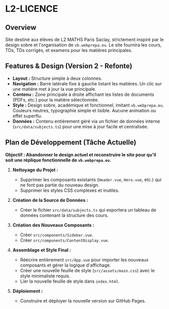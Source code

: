 # L2-LICENCE

## Overview

Site destiné aux élèves de L2 MATHS Paris Saclay, strictement inspiré par le design sobre et l'organisation de `vb.webprepa.eu`. Le site fournira les cours, TDs, TDs corrigés, et examens pour les matières principales.

## Features & Design (Version 2 - Refonte)

- **Layout :** Structure simple à deux colonnes.
- **Navigation :** Barre latérale fixe à gauche listant les matières. Un clic sur une matière met à jour la vue principale.
- **Contenu :** Zone principale à droite affichant les listes de documents (PDFs, etc.) pour la matière sélectionnée.
- **Style :** Design sobre, académique et fonctionnel, imitant `vb.webprepa.eu`. Couleurs neutres, typographie simple et lisible. Aucune animation ou effet superflu.
- **Données :** Contenu entièrement géré via un fichier de données interne (`src/data/subjects.ts`) pour une mise à jour facile et centralisée.

## Plan de Développement (Tâche Actuelle)

**Objectif : Abandonner le design actuel et reconstruire le site pour qu'il soit une réplique fonctionnelle de `vb.webprepa.eu`.**

1.  **Nettoyage du Projet :**
    *   Supprimer les composants existants (`Header.vue`, `Hero.vue`, etc.) qui ne font pas partie du nouveau design.
    *   Supprimer les styles CSS complexes et inutiles.

2.  **Création de la Source de Données :**
    *   Créer le fichier `src/data/subjects.ts` qui exportera un tableau de données contenant la structure des cours.

3.  **Création des Nouveaux Composants :**
    *   Créer `src/components/Sidebar.vue`.
    *   Créer `src/components/ContentDisplay.vue`.

4.  **Assemblage et Style Final :**
    *   Réécrire entièrement `src/App.vue` pour importer les nouveaux composants et gérer la logique d'affichage.
    *   Créer une nouvelle feuille de style (`src/assets/main.css`) avec le style minimaliste requis.
    *   Lier la nouvelle feuille de style dans `index.html`.

5.  **Déploiement :**
    *   Construire et déployer la nouvelle version sur GitHub Pages.
